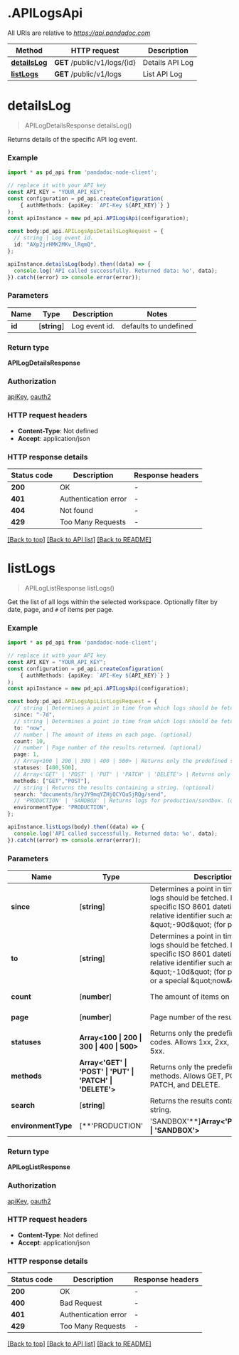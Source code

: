 # .APILogsApi

All URIs are relative to *https://api.pandadoc.com*

Method | HTTP request | Description
------------- | ------------- | -------------
[**detailsLog**](APILogsApi.md#detailsLog) | **GET** /public/v1/logs/{id} | Details API Log
[**listLogs**](APILogsApi.md#listLogs) | **GET** /public/v1/logs | List API Log


# **detailsLog**
> APILogDetailsResponse detailsLog()

Returns details of the specific API log event.

### Example


```typescript
import * as pd_api from 'pandadoc-node-client';

// replace it with your API key
const API_KEY = "YOUR_API_KEY";
const configuration = pd_api.createConfiguration(
    { authMethods: {apiKey: `API-Key ${API_KEY}`} }
);
const apiInstance = new pd_api.APILogsApi(configuration);

const body:pd_api.APILogsApiDetailsLogRequest = {
  // string | Log event id.
  id: "AXp2jrHMK2MKv_lRqmQ",
};

apiInstance.detailsLog(body).then((data) => {
  console.log('API called successfully. Returned data: %o', data);
}).catch((error) => console.error(error));
```


### Parameters

Name | Type | Description  | Notes
------------- | ------------- | ------------- | -------------
 **id** | [**string**] | Log event id. | defaults to undefined


### Return type

**APILogDetailsResponse**

### Authorization

[apiKey](../README.md#apiKey), [oauth2](../README.md#oauth2)

### HTTP request headers

 - **Content-Type**: Not defined
 - **Accept**: application/json


### HTTP response details
| Status code | Description | Response headers |
|-------------|-------------|------------------|
**200** | OK |  -  |
**401** | Authentication error |  -  |
**404** | Not found |  -  |
**429** | Too Many Requests |  -  |

[[Back to top]](#) [[Back to API list]](../README.md#documentation-for-api-endpoints) [[Back to README]](../README.md)

# **listLogs**
> APILogListResponse listLogs()

Get the list of all logs within the selected workspace. Optionally filter by date, page, and `#` of items per page.

### Example


```typescript
import * as pd_api from 'pandadoc-node-client';

// replace it with your API key
const API_KEY = "YOUR_API_KEY";
const configuration = pd_api.createConfiguration(
    { authMethods: {apiKey: `API-Key ${API_KEY}`} }
);
const apiInstance = new pd_api.APILogsApi(configuration);

const body:pd_api.APILogsApiListLogsRequest = {
  // string | Determines a point in time from which logs should be fetched. Either a specific ISO 8601 datetime or a relative identifier such as \"-90d\" (for past 90 days). (optional)
  since: "-7d",
  // string | Determines a point in time from which logs should be fetched. Either a specific ISO 8601 datetime or a relative identifier such as \"-10d\" (for past 10 days) or a special \"now\" value. (optional)
  to: "now",
  // number | The amount of items on each page. (optional)
  count: 10,
  // number | Page number of the results returned. (optional)
  page: 1,
  // Array<100 | 200 | 300 | 400 | 500> | Returns only the predefined status codes. Allows 1xx, 2xx, 3xx, 4xx, and 5xx. (optional)
  statuses: [400,500],
  // Array<'GET' | 'POST' | 'PUT' | 'PATCH' | 'DELETE'> | Returns only the predefined HTTP methods. Allows GET, POST, PUT, PATCH, and DELETE. (optional)
  methods: ["GET","POST"],
  // string | Returns the results containing a string. (optional)
  search: "documents/hryJY9mqYZHjQCYQuSjRQg/send",
  // 'PRODUCTION' | 'SANDBOX' | Returns logs for production/sandbox. (optional)
  environmentType: "PRODUCTION",
};

apiInstance.listLogs(body).then((data) => {
  console.log('API called successfully. Returned data: %o', data);
}).catch((error) => console.error(error));
```


### Parameters

Name | Type | Description  | Notes
------------- | ------------- | ------------- | -------------
 **since** | [**string**] | Determines a point in time from which logs should be fetched. Either a specific ISO 8601 datetime or a relative identifier such as \&quot;-90d\&quot; (for past 90 days). | (optional) defaults to undefined
 **to** | [**string**] | Determines a point in time from which logs should be fetched. Either a specific ISO 8601 datetime or a relative identifier such as \&quot;-10d\&quot; (for past 10 days) or a special \&quot;now\&quot; value. | (optional) defaults to undefined
 **count** | [**number**] | The amount of items on each page. | (optional) defaults to undefined
 **page** | [**number**] | Page number of the results returned. | (optional) defaults to undefined
 **statuses** | **Array<100 &#124; 200 &#124; 300 &#124; 400 &#124; 500>** | Returns only the predefined status codes. Allows 1xx, 2xx, 3xx, 4xx, and 5xx. | (optional) defaults to undefined
 **methods** | **Array<&#39;GET&#39; &#124; &#39;POST&#39; &#124; &#39;PUT&#39; &#124; &#39;PATCH&#39; &#124; &#39;DELETE&#39;>** | Returns only the predefined HTTP methods. Allows GET, POST, PUT, PATCH, and DELETE. | (optional) defaults to undefined
 **search** | [**string**] | Returns the results containing a string. | (optional) defaults to undefined
 **environmentType** | [**&#39;PRODUCTION&#39; | &#39;SANDBOX&#39;**]**Array<&#39;PRODUCTION&#39; &#124; &#39;SANDBOX&#39;>** | Returns logs for production/sandbox. | (optional) defaults to undefined


### Return type

**APILogListResponse**

### Authorization

[apiKey](../README.md#apiKey), [oauth2](../README.md#oauth2)

### HTTP request headers

 - **Content-Type**: Not defined
 - **Accept**: application/json


### HTTP response details
| Status code | Description | Response headers |
|-------------|-------------|------------------|
**200** | OK |  -  |
**400** | Bad Request |  -  |
**401** | Authentication error |  -  |
**429** | Too Many Requests |  -  |

[[Back to top]](#) [[Back to API list]](../README.md#documentation-for-api-endpoints) [[Back to README]](../README.md)

